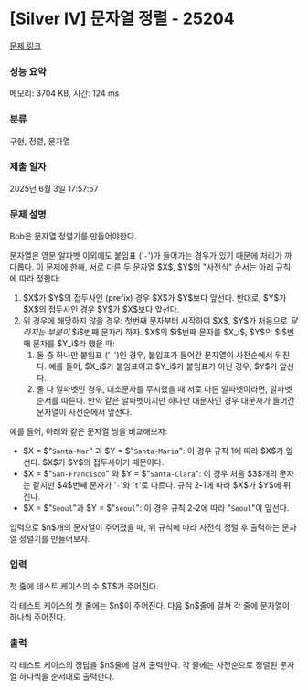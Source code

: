 # [Silver IV] 문자열 정렬 - 25204 

[문제 링크](https://www.acmicpc.net/problem/25204) 

### 성능 요약

메모리: 3704 KB, 시간: 124 ms

### 분류

구현, 정렬, 문자열

### 제출 일자

2025년 6월 3일 17:57:57

### 문제 설명

<p>Bob은 문자열 정렬기를 만들어야한다.</p>

<p>문자열은 영문 알파벳 이외에도 붙임표 ('<code>-</code>')가 들어가는 경우가 있기 때문에 처리가 까다롭다. 이 문제에 한해, 서로 다른 두 문자열 $X$, $Y$의 "사전식" 순서는 아래 규칙에 따라 정한다:</p>

<ol>
	<li>$X$가 $Y$의 접두사인 (prefix) 경우 $X$가 $Y$보다 앞선다. 반대로, $Y$가 $X$의 접두사인 경우 $Y$가 $X$보다 앞선다.</li>
	<li>위 경우에 해당하지 않을 경우: 첫번째 문자부터 시작하여 $X$, $Y$가 처음으로 <em>달라지는 부분이</em> $i$번째 문자라 하자. $X$의 $i$번째 문자를 $X_i$, $Y$의 $i$번째 문자를 $Y_i$라 했을 때:
	<ol>
		<li>둘 중 하나만 붙임표 ('<code>-</code>')인 경우, 붙임표가 들어간 문자열이 사전순에서 뒤진다. 예를 들어, $X_i$가 붙임표이고 $Y_i$가 붙임표가 아닌 경우, $Y$가 앞선다.</li>
		<li>둘 다 알파벳인 경우, 대소문자를 무시했을 때 서로 다른 알파벳이라면, 알파벳 순서를 따른다. 만약 같은 알파벳이지만 하나만 대문자인 경우 대문자가 들어간 문자열이 사전순에서 앞선다.</li>
	</ol>
	</li>
</ol>

<p>예를 들어, 아래와 같은 문자열 쌍을 비교해보자:</p>

<ul>
	<li>$X = $"<code>Santa-Mar</code>" 과 $Y = $"<code>Santa-Maria</code>": 이 경우 규칙 1에 따라 $X$가 앞선다. $X$가 $Y$의 접두사이기 때문이다.</li>
	<li>$X = $"<code>San-Francisco</code>" 와 $Y = $"<code>Santa-Clara</code>": 이 경우 처음 $3$개의 문자는 같지만 $4$번째 문자가 '<code>-</code>'와 '<code>t</code>'로 다르다. 규칙 2-1에 따라 $X$가 $Y$에 뒤진다.</li>
	<li>$X = $"<code>Seoul</code>"과 $Y = $"<code>seoul</code>": 이 경우 규칙 2-2에 따라 "<code>Seoul</code>"이 앞선다.</li>
</ul>

<p>입력으로 $n$개의 문자열이 주어졌을 때, 위 규칙에 따라 사전식 정렬 후 출력하는 문자열 정렬기를 만들어보자.</p>

### 입력 

 <p>첫 줄에 테스트 케이스의 수 $T$가 주어진다.</p>

<p>각 테스트 케이스의 첫 줄에는 $n$이 주어진다. 다음 $n$줄에 걸쳐 각 줄에 문자열이 하나씩 주어진다.</p>

### 출력 

 <p>각 테스트 케이스의 정답을 $n$줄에 걸쳐 출력한다. 각 줄에는 사전순으로 정렬된 문자열 하나씩을 순서대로 출력한다.</p>

